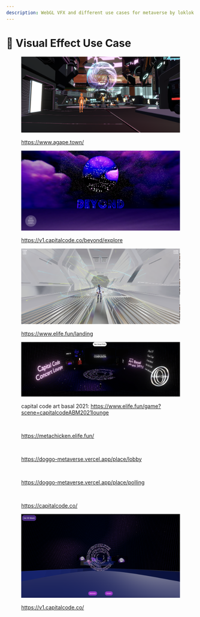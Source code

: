 ```yaml
---
description: WebGL VFX and different use cases for metaverse by loklok & collaborators
---
```


# 🧸 Visual Effect Use Case



<figure><img src=".gitbook/assets/image (5).png" alt=""><figcaption><p><a href="https://www.agape.town/">https://www.agape.town/</a></p></figcaption></figure>

<figure><img src=".gitbook/assets/image (15).png" alt=""><figcaption><p><a href="https://v1.capitalcode.co/beyond/explore">https://v1.capitalcode.co/beyond/explore</a></p></figcaption></figure>



<figure><img src=".gitbook/assets/image.png" alt=""><figcaption><p><a href="https://www.elife.fun/landing">https://www.elife.fun/landing</a></p></figcaption></figure>

<figure><img src=".gitbook/assets/image (8).png" alt=""><figcaption><p>capital code art basal 2021: <a href="https://www.elife.fun/game?scene=capitalcodeABM2021lounge">https://www.elife.fun/game?scene=capitalcodeABM2021lounge</a></p></figcaption></figure>

<figure><img src=".gitbook/assets/image (6).png" alt=""><figcaption><p><a href="https://metachicken.elife.fun/">https://metachicken.elife.fun/</a></p></figcaption></figure>

<figure><img src=".gitbook/assets/image (4).png" alt=""><figcaption><p><a href="https://doggo-metaverse.vercel.app/place/lobby">https://doggo-metaverse.vercel.app/place/lobby</a></p></figcaption></figure>



<figure><img src=".gitbook/assets/image (19).png" alt=""><figcaption><p><a href="https://doggo-metaverse.vercel.app/place/polling">https://doggo-metaverse.vercel.app/place/polling</a></p></figcaption></figure>





<figure><img src=".gitbook/assets/image (20).png" alt=""><figcaption><p><a href="https://capitalcode.co/">https://capitalcode.co/</a></p></figcaption></figure>







<figure><img src=".gitbook/assets/image (16).png" alt=""><figcaption><p><a href="https://v1.capitalcode.co/">https://v1.capitalcode.co/</a></p></figcaption></figure>

